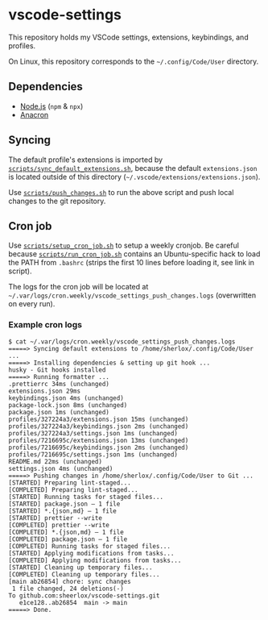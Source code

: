 # vscode-settings

This repository holds my VSCode settings, extensions, keybindings, and profiles.

On Linux, this repository corresponds to the `~/.config/Code/User` directory.

## Dependencies

- [Node.js](https://nodejs.org/) (`npm` & `npx`)
- [Anacron](https://anacron.sourceforge.net/)

## Syncing

The default profile's extensions is imported by [`scripts/sync_default_extensions.sh`](./scripts/sync_default_extensions.sh), because the default `extensions.json` is located outside of this directory (`~/.vscode/extensions/extensions.json`).

Use [`scripts/push_changes.sh`](./scripts/push_changes.sh) to run the above script and push local changes to the git repository.

## Cron job

Use [`scripts/setup_cron_job.sh`](./scripts/setup_cron_job.sh) to setup a weekly cronjob. Be careful because [`scripts/run_cron_job.sh`](./scripts/run_cron_job.sh) contains an Ubuntu-specific hack to load the PATH from `.bashrc` (strips the first 10 lines before loading it, see link in script).

The logs for the cron job will be located at `~/.var/logs/cron.weekly/vscode_settings_push_changes.logs` (overwritten on every run).

### Example cron logs

```console
$ cat ~/.var/logs/cron.weekly/vscode_settings_push_changes.logs
=====> Syncing default extensions to /home/sherlox/.config/Code/User ...
=====> Installing dependencies & setting up git hook ...
husky - Git hooks installed
=====> Running formatter ...
.prettierrc 34ms (unchanged)
extensions.json 29ms
keybindings.json 4ms (unchanged)
package-lock.json 8ms (unchanged)
package.json 1ms (unchanged)
profiles/327224a3/extensions.json 15ms (unchanged)
profiles/327224a3/keybindings.json 2ms (unchanged)
profiles/327224a3/settings.json 1ms (unchanged)
profiles/7216695c/extensions.json 13ms (unchanged)
profiles/7216695c/keybindings.json 2ms (unchanged)
profiles/7216695c/settings.json 1ms (unchanged)
README.md 22ms (unchanged)
settings.json 4ms (unchanged)
=====> Pushing changes in /home/sherlox/.config/Code/User to Git ...
[STARTED] Preparing lint-staged...
[COMPLETED] Preparing lint-staged...
[STARTED] Running tasks for staged files...
[STARTED] package.json — 1 file
[STARTED] *.{json,md} — 1 file
[STARTED] prettier --write
[COMPLETED] prettier --write
[COMPLETED] *.{json,md} — 1 file
[COMPLETED] package.json — 1 file
[COMPLETED] Running tasks for staged files...
[STARTED] Applying modifications from tasks...
[COMPLETED] Applying modifications from tasks...
[STARTED] Cleaning up temporary files...
[COMPLETED] Cleaning up temporary files...
[main ab26854] chore: sync changes
 1 file changed, 24 deletions(-)
To github.com:sheerlox/vscode-settings.git
   e1ce128..ab26854  main -> main
=====> Done.
```
